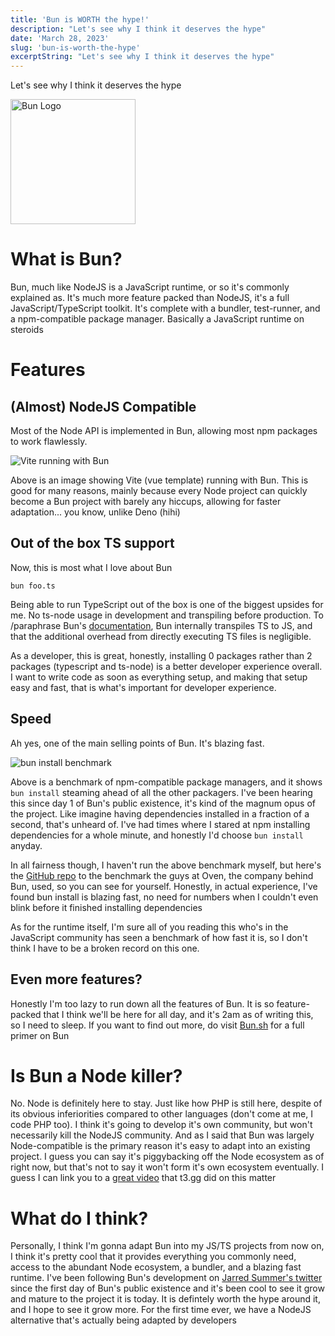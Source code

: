 ```yaml
---
title: 'Bun is WORTH the hype!'
description: "Let's see why I think it deserves the hype"
date: 'March 28, 2023'
slug: 'bun-is-worth-the-hype'
excerptString: "Let's see why I think it deserves the hype"
---
```


Let's see why I think it deserves the hype
<!--more-->
<img src="/images/blog/dc4b461906b54a5c433a1ba16c78657537a9a272.png" alt="Bun Logo" width="200"/>

# What is Bun?
Bun, much like NodeJS is a JavaScript runtime, or so it's commonly explained as. It's much more feature packed than NodeJS, it's a full JavaScript/TypeScript toolkit. It's complete with a bundler, test-runner, and a npm-compatible package manager. Basically a JavaScript runtime on steroids

# Features

## (Almost) NodeJS Compatible
Most of the Node API is implemented in Bun, allowing most npm packages to work flawlessly.

![Vite running with Bun](/images/blog/60112455a78b764e99599a33199c183f02fe7321.png)

Above is an image showing Vite (vue template) running with Bun. This is good for many reasons, mainly because every Node project can quickly become a Bun project with barely any hiccups, allowing for faster adaptation... you know, unlike Deno (hihi)

## Out of the box TS support
Now, this is most what I love about Bun
```shell
bun foo.ts
```
Being able to run TypeScript out of the box is one of the biggest upsides for me. No ts-node usage in development and transpiling before production. To /paraphrase Bun's [documentation](https://bun.sh/docs/runtime/typescript#running-ts-files), Bun internally transpiles TS to JS, and that the additional overhead from directly executing TS files is negligible.

As a developer, this is great, honestly, installing 0 packages rather than 2 packages (typescript and ts-node) is a better developer experience overall. I want to write code as soon as everything setup, and making that setup easy and fast, that is what's important for developer experience.

## Speed
Ah yes, one of the main selling points of Bun. It's blazing fast.

![bun install benchmark](/images/blog/41f44af335cc3aea190bb0be43bd3946eb8229f5.png)

Above is a benchmark of npm-compatible package managers, and it shows ``bun install`` steaming ahead of all the other packagers. I've been hearing this since day 1 of Bun's public existence, it's kind of the magnum opus of the project. Like imagine having dependencies installed in a fraction of a second, that's unheard of. I've had times where I stared at npm installing dependencies for a whole minute, and honestly I'd choose ``bun install`` anyday.

In all fairness though, I haven't run the above benchmark myself, but here's the [GitHub repo](https://github.com/oven-sh/bun/tree/main/bench/install) to the benchmark the guys at Oven, the company behind Bun, used, so you can see for yourself. Honestly, in actual experience, I've found bun install is blazing fast, no need for numbers when I couldn't even blink before it finished installing dependencies

As for the runtime itself, I'm sure all of you reading this who's in the JavaScript community has seen a benchmark of how fast it is, so I don't think I have to be a broken record on this one.

## Even more features?
Honestly I'm too lazy to run down all the features of Bun. It is so feature-packed that I think we'll be here for all day, and it's 2am as of writing this, so I need to sleep. If you want to find out more, do visit [Bun.sh](https://bun.sh) for a full primer on Bun

# Is Bun a Node killer?
No. Node is definitely here to stay. Just like how PHP is still here, despite of its obvious inferiorities compared to other languages (don't come at me, I code PHP too). I think it's going to develop it's own community, but won't necessarily kill the NodeJS community. And as I said that Bun was largely Node-compatible is the primary reason it's easy to adapt into an existing project. I guess you can say it's piggybacking off the Node ecosystem as of right now, but that's not to say it won't form it's own ecosystem eventually. I guess I can link you to a [great video](https://www.youtube.com/watch?v=1xoy8Q5o8ws) that t3.gg did on this matter

# What do I think?
Personally, I think I'm gonna adapt Bun into my JS/TS projects from now on, I think it's pretty cool that it provides everything you commonly need, access to the abundant Node ecosystem, a bundler, and a blazing fast runtime. I've been following Bun's development on [Jarred Summer's twitter](https://twitter.com/jarredsumner) since the first day of Bun's public existence and it's been cool to see it grow and mature to the project it is today. It is defintely worth the hype around it, and I hope to see it grow more. For the first time ever, we have a NodeJS alternative that's actually being adapted by developers
